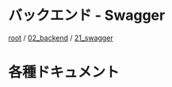 # バックエンド - Swagger

[root](./../../README.md) 
/ [02_backend](./../README.md) 
/ [21_swagger](./README.md)

# 各種ドキュメント
